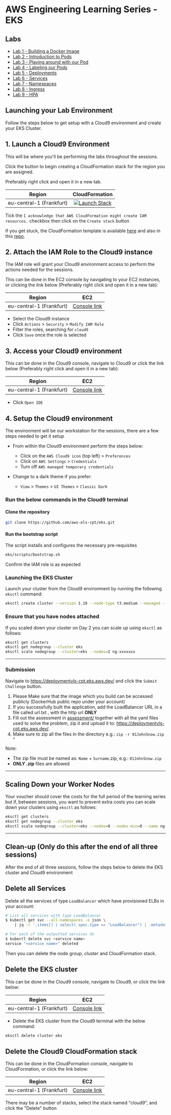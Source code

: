 # AWS Engineering Learning Series - EKS

## Labs

- [Lab 1 - Building a Docker Image](./labs/01-docker)
- [Lab 2 - Introduction to Pods](./labs/02-pods)
- [Lab 3 - Playing around with our Pod](./labs/03-more-pods)
- [Lab 4 - Labeling our Pods](./labs/04-labels)
- [Lab 5 - Deployments](./labs/05-deployments)
- [Lab 6 - Services](./labs/06-services)
- [Lab 7 - Namespaces](./labs/07-namespaces)
- [Lab 8 - Ingress](./labs/08-ingress)
- [Lab 9 - HPA](./labs/09-hpa)

## Launching your Lab Environment

Follow the steps below to get setup with a Cloud9 environment and create your EKS Cluster.

## 1. Launch a Cloud9 Environment

This will be where you'll be performing the labs throughout the sessions.

Click the button to begin creating a CloudFormation stack for the region you are assigned.

Preferably right click and open it in a new tab.

| Region          | CloudFormation     |
| --------------- |:------------------:|
| eu-central-1 (Frankfurt)       | [![Launch Stack](https://s3.amazonaws.com/cloudformation-examples/cloudformation-launch-stack.png)](https://console.aws.amazon.com/cloudformation/home?region=eu-central-1#/stacks/create/review?stackName=cloud9&templateURL=https://eks2021.s3.eu-central-1.amazonaws.com/cloud9-template.yml) |

Tick the `I acknowledge that AWS CloudFormation might create IAM resources.` checkbox then click on the `Create stack` button

If you get stuck, the CloudFormation template is available [here](https://eks2020.s3.eu-central-1.amazonaws.com/cloud9-template.yaml) and also in this [repo](./cloudformation/cloud9-template.yaml).

## 2. Attach the IAM Role to the Cloud9 instance

The IAM role will grant your Cloud9 environment access to perform the actions needed for the sessions.

This can be done in the EC2 console by navigating to your EC2 instances, or clicking the link below (Preferably right click and open it in a new tab):

| Region          | EC2     |
| --------------- |:------------------:|
| eu-central-1 (Frankfurt)       | [Console link](https://eu-central-1.console.aws.amazon.com/ec2/v2/home?region=eu-central-1#Instances:tag:Name=cloud9;sort=instanceState) |

- Select the Cloud9 instance
- Click `Actions` > `Security` > `Modify IAM Role`
- Filter the roles, searching for `cloud9`
- Click `Save` once the role is selected

## 3. Access your Cloud9 environment

This can be done in the Cloud9 console, navigate to Cloud9 or click the link below (Preferably right click and open it in a new tab):


| Region          | EC2     |
| --------------- |:------------------:|
| eu-central-1 (Frankfurt)       | [Console link](https://eu-central-1.console.aws.amazon.com/cloud9/home?region=eu-central-1) |

- Click `Open IDE`

## 4. Setup the Cloud9 environment

The environment will be our workstation for the sessions, there are a few steps needed to get it setup

- From within the Cloud9 environment perform the steps below:
  - Click on the `AWS Cloud9 icon` (top left) > `Preferences`
  - Click on `AWS Settings` > `Credentials`
  - Turn off `AWS managed temporary credentials`

- Change to a dark theme if you prefer:

  - `View` > `Themes` > `UI Themes` > `Classic Dark`

### Run the below commands in the Cloud9 terminal

#### Clone the repository

```bash
git clone https://github.com/aws-els-cpt/eks.git
```

#### Run the bootstrap script

The script installs and configures the necessary pre-requisites

```bash
eks/scripts/bootstrap.sh
```

Confirm the IAM role is as expected

### Launching the EKS Cluster

Launch your cluster from the Cloud9 environment by running the following `eksctl` command:

```bash
eksctl create cluster --version 1.19 --node-type t3.medium --managed --name eks
```

### Ensure that you have nodes attached

If you scaled down your cluster on Day 2 you can scale up using `eksctl` as follows:

```bash
eksctl get clusters
eksctl get nodegroup --cluster eks
eksctl scale nodegroup --cluster=eks --nodes=2 ng-xxxxxxx
```

---

### Submission

Navigate to <https://deploymentvls-cpt.eks.aws.dev/> and click the `Submit Challenge` button.

1. Please Make sure that the image which you build can be accessed publicly (DockerHub public repo under your account)
2. If you successfully built the application, add the LoadBalancer URL in a file called url.txt , with the http url  **ONLY**
3. Fill out the assessment in [assessment/](https://github.com/aws-els-cpt/eks/tree/master/project/assessment) together with all the yaml files used to solve the problem, zip it and upload it to: <https://deploymentvls-cpt.eks.aws.dev/>.
4. Make sure to zip all the files in the directory e.g.: `zip -r 01JohnSnow.zip *`

Note:

- The zip file must be named as: `Name` + `Surname`.zip, e.g.: `01JohnSnow.zip`
- **ONLY .zip** files are allowed

---

## Scaling Down your Worker Nodes

Your voucher should cover the costs for the full period of the learning series but if, between sessions, you want to
prevent extra costs you can scale down your clusters using `eksctl` as follows:

```bash
eksctl get clusters
eksctl get nodegroup --cluster eks
eksctl scale nodegroup --cluster=eks --nodes=0 --nodes-min=0 --name ng-xxxxxxx
```

---

## Clean-up (Only do this after the end of all three sessions)

After the end of all three sessions, follow the steps below to delete the EKS cluster and Cloud9 environment

## Delete all Services

Delete all the services of type `LoadBalancer` which have provisioned ELBs in your account:

```bash
# List all services with type LoadBalancer
$ kubectl get svc --all-namespaces -o json \
    | jq -r '.items[] | select(.spec.type == "LoadBalancer") | .metadata.name'

# For each of the outputted services do
$ kubectl delete svc <service name>
service "<service name>" deleted
```

Then you can delete the node group, cluster and CloudFormation stack.

## Delete the EKS cluster

This can be done in the Cloud9 console, navigate to Cloud9, or click the link below:

| Region          | EC2     |
| --------------- |:------------------:|
| eu-central-1 (Frankfurt)       | [Console link](https://eu-central-1.console.aws.amazon.com/cloud9/home?region=eu-central-1) |

- Delete the EKS cluster from the Cloud9 terminal with the below command:

```bash
eksctl delete cluster eks
```

## Delete the Cloud9 CloudFormation stack

This can be done in the CloudFormation console, navigate to CloudFormation, or click the link below:

| Region          | EC2     |
| --------------- |:------------------:|
| eu-central-1 (Frankfurt)       | [Console link](https://eu-central-1.console.aws.amazon.com/cloudformation/home?region=eu-central-1) |

There may be a number of stacks, select the stack named "cloud9", and click the "Delete" button
